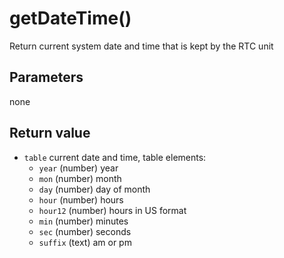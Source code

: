 # getDateTime\(\)

Return current system date and time that is kept by the RTC unit

## Parameters

none

## Return value

* `table` current date and time, table elements:
  * `year` \(number\) year
  * `mon` \(number\) month
  * `day` \(number\) day of month
  * `hour` \(number\) hours
  * `hour12` \(number\) hours in US format
  * `min` \(number\) minutes
  * `sec` \(number\) seconds
  * `suffix` \(text\) am or pm

